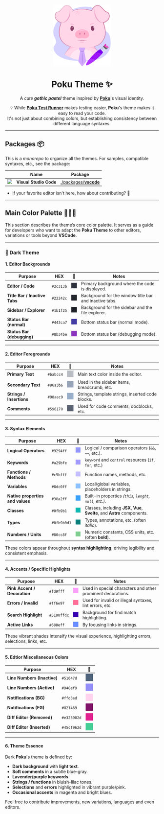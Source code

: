 <div align="center">
<img height="200" alt="Poku's Logo" src="https://raw.githubusercontent.com/pokujs/themes/refs/heads/main/packages/vscode/assets/icon.png">

# Poku Theme ✨

A _cute **gothic pastel**_ theme inspired by [**Poku**](https://github.com/wellwelwel/poku)'s visual identity.

💡 While [**Poku Test Runner**](https://github.com/wellwelwel/poku) makes testing easier, **Poku**'s theme makes it easy to read your code.<br />
It's not just about combining colors, but establishing consistency between different language syntaxes.

</div>

---

## Packages 📦

This is a _monorepo_ to organize all the themes. For samples, compatible syntaxes, etc., see the package:

|                                                                                                                | Name                   | Package                                    |
| -------------------------------------------------------------------------------------------------------------- | ---------------------- | ------------------------------------------ |
| <img src="https://cdn.jsdelivr.net/gh/devicons/devicon@latest/icons/vscode/vscode-original.svg" height="16" /> | **Visual Studio Code** | [./packages/**vscode**](./packages/vscode) |

- If your favorite editor isn't here, how about contributing? 🙌

---

## Main Color Palette 👨🏻‍🎨

This section describes the theme’s core color palette. It serves as a guide for developers who want to adapt the **Poku Theme** to other editors, variations or tools beyond **VSCode**.

---

### 🌌 Dark Theme

#### 1. Editor Backgrounds

| Purpose                       | HEX       | 🎨                                                                                                                     | Notes                                                  |
| ----------------------------- | --------- | ---------------------------------------------------------------------------------------------------------------------- | ------------------------------------------------------ |
| **Editor / Code**             | `#2c313b` | <img src="https://raw.githubusercontent.com/pokujs/themes/refs/heads/main/packages/vscode/assets/colors/2c313b.png" /> | Primary background where the code is displayed.        |
| **Title Bar / Inactive Tabs** | `#22242c` | <img src="https://raw.githubusercontent.com/pokujs/themes/refs/heads/main/packages/vscode/assets/colors/22242c.png" /> | Background for the window title bar and inactive tabs. |
| **Sidebar / Explorer**        | `#1b1f25` | <img src="https://raw.githubusercontent.com/pokujs/themes/refs/heads/main/packages/vscode/assets/colors/1b1f25.png" /> | Background for the sidebar and the file explorer.      |
| **Status Bar (normal)**       | `#443ca7` | <img src="https://raw.githubusercontent.com/pokujs/themes/refs/heads/main/packages/vscode/assets/colors/443ca7.png" /> | Bottom status bar (normal mode).                       |
| **Status Bar (debugging)**    | `#8b34be` | <img src="https://raw.githubusercontent.com/pokujs/themes/refs/heads/main/packages/vscode/assets/colors/8b34be.png" /> | Bottom status bar (debugging mode).                    |

---

#### 2. Editor Foregrounds

| Purpose                  | HEX       | 🎨                                                                                                                     | Notes                                            |
| ------------------------ | --------- | ---------------------------------------------------------------------------------------------------------------------- | ------------------------------------------------ |
| **Primary Text**         | `#babcc4` | <img src="https://raw.githubusercontent.com/pokujs/themes/refs/heads/main/packages/vscode/assets/colors/babcc4.png" /> | Main text color inside the editor.               |
| **Secondary Text**       | `#96a3b6` | <img src="https://raw.githubusercontent.com/pokujs/themes/refs/heads/main/packages/vscode/assets/colors/96a3b6.png" /> | Used in the sidebar items, breadcrumb, etc.      |
| **Strings / Insertions** | `#98aec9` | <img src="https://raw.githubusercontent.com/pokujs/themes/refs/heads/main/packages/vscode/assets/colors/98aec9.png" /> | Strings, template strings, inserted code blocks. |
| **Comments**             | `#596170` | <img src="https://raw.githubusercontent.com/pokujs/themes/refs/heads/main/packages/vscode/assets/colors/596170.png" /> | Used for code comments, docblocks, etc.          |

---

#### 3. Syntax Elements

| Purpose                          | HEX         | 🎨                                                                                                                       | Notes                                                                      |
| -------------------------------- | ----------- | ------------------------------------------------------------------------------------------------------------------------ | -------------------------------------------------------------------------- |
| **Logical Operators**            | `#9294ff`   | <img src="https://raw.githubusercontent.com/pokujs/themes/refs/heads/main/packages/vscode/assets/colors/9294ff.png" />   | Logical / comparison operators (`&&`, `==`, etc.).                         |
| **Keywords**                     | `#a29bfe`   | <img src="https://raw.githubusercontent.com/pokujs/themes/refs/heads/main/packages/vscode/assets/colors/a29bfe.png" />   | `keyword` and `control` resources (`if`, `for`, etc.)                      |
| **Functions / Methods**          | `#c5bfff`   | <img src="https://raw.githubusercontent.com/pokujs/themes/refs/heads/main/packages/vscode/assets/colors/c5bfff.png" />   | Function names, methods, etc.                                              |
| **Variables**                    | `#8dc0ff`   | <img src="https://raw.githubusercontent.com/pokujs/themes/refs/heads/main/packages/vscode/assets/colors/8dc0ff.png" />   | Local/global variables, placeholders in strings.                           |
| **Native properties and values** | `#38a2ff`   | <img src="https://raw.githubusercontent.com/pokujs/themes/refs/heads/main/packages/vscode/assets/colors/38a2ff.png" />   | Built-in properties _(`this`, `lenght`, `null`, etc.)_.                    |
| **Classes**                      | `#0fb9b1`   | <img src="https://raw.githubusercontent.com/pokujs/themes/refs/heads/main/packages/vscode/assets/colors/0fb9b1.png" />   | Classes, including **JSX**, **Vue**, **Svelte**, and **Astro** components. |
| **Types**                        | `#0fb9b0d1` | <img src="https://raw.githubusercontent.com/pokujs/themes/refs/heads/main/packages/vscode/assets/colors/0fb9b0d1.png" /> | Types, annotations, etc. (often _italic_).                                 |
| **Numbers / Units**              | `#80cc8f`   | <img src="https://raw.githubusercontent.com/pokujs/themes/refs/heads/main/packages/vscode/assets/colors/80cc8f.png" />   | Numeric constants, CSS units, etc. (often **bold**).                       |

These colors appear throughout **syntax highlighting**, driving legibility and consistent emphasis.

---

#### 4. Accents / Specific Highlights

| Purpose                      | HEX         | 🎨                                                                                                                       | Notes                                                       |
| ---------------------------- | ----------- | ------------------------------------------------------------------------------------------------------------------------ | ----------------------------------------------------------- |
| **Pink Accent / Decoration** | `#fd9fff`   | <img src="https://raw.githubusercontent.com/pokujs/themes/refs/heads/main/packages/vscode/assets/colors/fd9fff.png" />   | Used in special characters and other prominent decorations. |
| **Errors / Invalid**         | `#ff6e97`   | <img src="https://raw.githubusercontent.com/pokujs/themes/refs/heads/main/packages/vscode/assets/colors/ff6e97.png" />   | Used for invalid or illegal syntaxes, lint errors, etc.     |
| **Search Highlight**         | `#5100ffdc` | <img src="https://raw.githubusercontent.com/pokujs/themes/refs/heads/main/packages/vscode/assets/colors/5100ffdc.png" /> | Background for find match highlighting.                     |
| **Active Links**             | `#688eff`   | <img src="https://raw.githubusercontent.com/pokujs/themes/refs/heads/main/packages/vscode/assets/colors/688eff.png" />   | By focusing links in strings.                               |

These vibrant shades intensify the visual experience, highlighting errors, selections, links, etc.

---

#### 5. Edtior Miscellaneous Colors

| Purpose                     | HEX         | 🎨                                                                                                                       |
| --------------------------- | ----------- | ------------------------------------------------------------------------------------------------------------------------ |
| **Line Numbers (Inactive)** | `#51647d`   | <img src="https://raw.githubusercontent.com/pokujs/themes/refs/heads/main/packages/vscode/assets/colors/51647d.png" />   |
| **Line Numbers (Active)**   | `#948ef9`   | <img src="https://raw.githubusercontent.com/pokujs/themes/refs/heads/main/packages/vscode/assets/colors/948ef9.png" />   |
| **Notifications (BG)**      | `#ffd3ed`   | <img src="https://raw.githubusercontent.com/pokujs/themes/refs/heads/main/packages/vscode/assets/colors/ffd3ed.png" />   |
| **Notifications (FG)**      | `#821469`   | <img src="https://raw.githubusercontent.com/pokujs/themes/refs/heads/main/packages/vscode/assets/colors/821469.png" />   |
| **Diff Editor (Removed)**   | `#e323902d` | <img src="https://raw.githubusercontent.com/pokujs/themes/refs/heads/main/packages/vscode/assets/colors/e323902d.png" /> |
| **Diff Editor (Inserted)**  | `#45cf962d` | <img src="https://raw.githubusercontent.com/pokujs/themes/refs/heads/main/packages/vscode/assets/colors/45cf962d.png" /> |

---

#### 6. Theme Essence

Dark **Poku**'s theme is defined by:

- **Dark background** with **light text**.
- **Soft comments** in a subtle blue-gray.
- **Lavender/purple keywords**.
- **Strings / functions** in bluish-lilac tones.
- **Selections** and **errors** highlighted in vibrant purple/pink.
- **Occasional accents** in magenta and bright blues.

Feel free to contribute improvements, new variations, languages and even editors.
